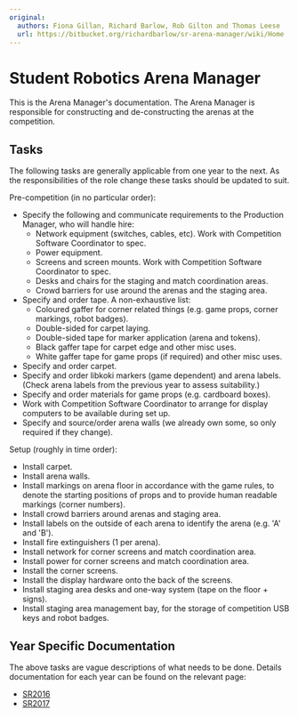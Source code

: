 ```yaml
---
original:
  authors: Fiona Gillan, Richard Barlow, Rob Gilton and Thomas Leese
  url: https://bitbucket.org/richardbarlow/sr-arena-manager/wiki/Home
---
```

# Student Robotics Arena Manager

This is the Arena Manager's documentation. The Arena Manager is responsible for constructing and de-constructing the arenas at the competition.

## Tasks

The following tasks are generally applicable from one year to the next. As the responsibilities of the role change these tasks should be updated to suit.

Pre-competition (in no particular order):

 * Specify the following and communicate requirements to the Production Manager, who will handle hire:
    * Network equipment (switches, cables, etc). Work with Competition Software Coordinator to spec.
    * Power equipment.
    * Screens and screen mounts. Work with Competition Software Coordinator to spec.
    * Desks and chairs for the staging and match coordination areas.
    * Crowd barriers for use around the arenas and the staging area.
 * Specify and order tape. A non-exhaustive list:
    * Coloured gaffer for corner related things (e.g. game props, corner markings, robot badges).
    * Double-sided for carpet laying.
    * Double-sided tape for marker application (arena and tokens).
    * Black gaffer tape for carpet edge and other misc uses.
    * White gaffer tape for game props (if required) and other misc uses.
 * Specify and order carpet.
 * Specify and order libkoki markers (game dependent) and arena labels. (Check arena labels from the previous year to assess suitability.)
 * Specify and order materials for game props (e.g. cardboard boxes).
 * Work with Competition Software Coordinator to arrange for display computers to be available during set up.
 * Specify and source/order arena walls (we already own some, so only required if they change).

Setup (roughly in time order):

 * Install carpet.
 * Install arena walls.
 * Install markings on arena floor in accordance with the game rules, to denote the starting positions of props and to provide human readable markings (corner numbers).
 * Install crowd barriers around arenas and staging area.
 * Install labels on the outside of each arena to identify the arena (e.g. 'A' and 'B').
 * Install fire extinguishers (1 per arena).
 * Install network for corner screens and match coordination area.
 * Install power for corner screens and match coordination area.
 * Install the corner screens.
 * Install the display hardware onto the back of the screens.
 * Install staging area desks and one-way system (tape on the floor + signs).
 * Install staging area management bay, for the storage of competition USB keys and robot badges.

## Year Specific Documentation

The above tasks are vague descriptions of what needs to be done. Details documentation for each year can be found on the relevant page:

 * [SR2016](/competition/arena-manager/SR2016)
 * [SR2017](/competition/arena-manager/SR2017)
